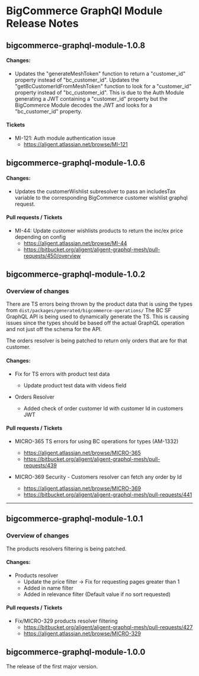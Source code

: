 # BigCommerce GraphQl Module Release Notes

## bigcommerce-graphql-module-1.0.8

#### Changes:

- Updates the "generateMeshToken" function to return a "customer_id" property instead of "bc_customer_id".
  Updates the "getBcCustomerIdFromMeshToken" function to look for a "customer_id" property instead of "bc_customer_id".
  This is due to the Auth Module generating a JWT containing a "customer_id" property
  but the BigCommerce Module decodes the JWT and looks for a "bc_customer_id" property.

#### Tickets

- MI-121: Auth module authentication issue
  - https://aligent.atlassian.net/browse/MI-121

## bigcommerce-graphql-module-1.0.6

#### Changes:

- Updates the customerWishlist subresolver to pass an includesTax variable to the corresponding BigCommerce customer wishlist graphql request.

#### Pull requests / Tickets

- MI-44: Update customer wishlists products to return the inc/ex price depending on config
  - https://aligent.atlassian.net/browse/MI-44
  - https://bitbucket.org/aligent/aligent-graphql-mesh/pull-requests/450/overview

## bigcommerce-graphql-module-1.0.2

### Overview of changes

There are TS errors being thrown by the product data that is using the types from `dist/packages/generated/bigcommerce-operations/`
The BC SF GraphQL API is being used to dynamically generate the TS. This is causing issues since the types should be based off the actual GraphQL operation and not just off the schema for the API.

The orders resolver is being patched to return only orders that are for that customer.

#### Changes:

- Fix for TS errors with product test data

  - Update product test data with videos field

- Orders Resolver
  - Added check of order customer Id with customer Id in customers JWT

#### Pull requests / Tickets

- MICRO-365 TS errors for using BC operations for types (AM-1332)

  - https://aligent.atlassian.net/browse/MICRO-365
  - https://bitbucket.org/aligent/aligent-graphql-mesh/pull-requests/439

- MICRO-369 Security - Customers resolver can fetch any order by Id
  - https://aligent.atlassian.net/browse/MICRO-369
  - https://bitbucket.org/aligent/aligent-graphql-mesh/pull-requests/441

---

## bigcommerce-graphql-module-1.0.1

### Overview of changes

The products resolvers filtering is being patched.

#### Changes:

- Products resolver
  - Update the price filter → Fix for requesting pages greater than 1
  - Added in name filter
  - Added in relevance filter (Default value if no sort requested)

#### Pull requests / Tickets

- Fix/MICRO-329 products resolver filtering
  - https://bitbucket.org/aligent/aligent-graphql-mesh/pull-requests/427
  - https://aligent.atlassian.net/browse/MICRO-329

## bigcommerce-graphql-module-1.0.0

The release of the first major version.
